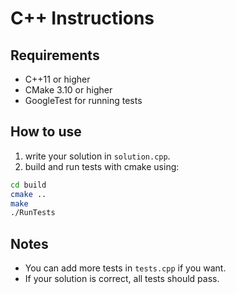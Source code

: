 # C++ Instructions

## Requirements
- C++11 or higher
- CMake 3.10 or higher
- GoogleTest for running tests

## How to use
1. write your solution in `solution.cpp`.
2. build and run tests with cmake using:
```bash
cd build
cmake ..
make
./RunTests
```

## Notes
- You can add more tests in `tests.cpp` if you want.
- If your solution is correct, all tests should pass.
